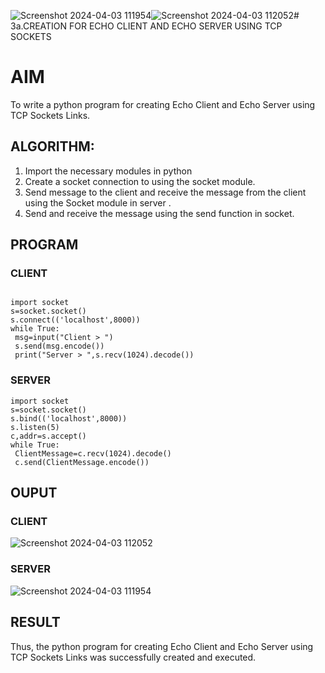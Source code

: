 ![Screenshot 2024-04-03 111954](https://github.com/gowshik145/3a.Sockets_Creation_for_Echo_Client_and_Echo_Server/assets/155086127/ef8b8f3a-5044-4c1b-9e55-2bbd0c74632e)![Screenshot 2024-04-03 112052](https://github.com/gowshik145/3a.Sockets_Creation_for_Echo_Client_and_Echo_Server/assets/155086127/2998054d-e387-4bca-b68a-5a7f5fc82d51)# 3a.CREATION FOR ECHO CLIENT AND ECHO SERVER USING TCP SOCKETS
# AIM
To write a python program for creating Echo Client and Echo Server using TCP
Sockets Links.
## ALGORITHM:
1. Import the necessary modules in python
2. Create a socket connection to using the socket module.
3. Send message to the client and receive the message from the client using the Socket module in
 server .
4. Send and receive the message using the send function in socket.
## PROGRAM
### CLIENT
```

import socket
s=socket.socket()
s.connect(('localhost',8000))
while True:
 msg=input("Client > ")
 s.send(msg.encode())
 print("Server > ",s.recv(1024).decode())
```


### SERVER
```
import socket
s=socket.socket()
s.bind(('localhost',8000))
s.listen(5)
c,addr=s.accept()
while True:
 ClientMessage=c.recv(1024).decode()
 c.send(ClientMessage.encode())
```


## OUPUT
### CLIENT
![Screenshot 2024-04-03 112052](https://github.com/gowshik145/3a.Sockets_Creation_for_Echo_Client_and_Echo_Server/assets/155086127/d87022fb-8782-4d6a-a8be-23ea0b7805b4)




### SERVER
![Screenshot 2024-04-03 111954](https://github.com/gowshik145/3a.Sockets_Creation_for_Echo_Client_and_Echo_Server/assets/155086127/86c7d51f-980b-4706-b268-d5d21235922c)



## RESULT
Thus, the python program for creating Echo Client and Echo Server using TCP Sockets Links 
was successfully created and executed.

